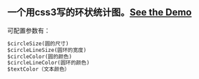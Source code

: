 一个用css3写的环状统计图。<a href="http://w3cin.com/demo/circle/index.html" title="Demo">See the Demo</a>
---
可配置参数有：
```sass
$circleSize(圆的尺寸)
$circleLineSize(圆环的宽度)
$circleColor(圆的颜色)
$circleLineColor(圆环的颜色)
$textColor（文本颜色）
```